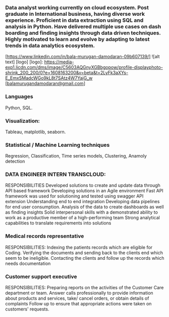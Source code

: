 ### Data analyst working currently on cloud ecosystem. Post graduate in International business, having diverse work experience. Proficient in data extraction using SQL and analysis in Python. Have delivered multiple use cases on dash boarding and finding insights through data driven techniques. Highly motivated to learn and evolve by adapting to latest trends in data analytics ecosystem.
[https://www.linkedin.com/in/bala-murugan-damodaran-09b607139/] 
![alt text] [logo] 
[logo]: https://media-exp1.licdn.com/dms/image/C5603AQGnyXGBbgopow/profile-displayphoto-shrink_200_200/0?e=1608163200&v=beta&t=2LyFk3aXYs-E_EmxSMadcWGo9kL8t7SAtz4W7YajG_w
[balamurugandamodaran@gmail.com]




### Languages 
 Python, SQL.
### Visualization:
Tableau, matplotlib, seaborn.
### Statistical / Machine Learning techniques
Regression, Classification, Time series models,
Clustering, Anamoly detection




### DATA ENGINEER INTERN TRANSCLOUD:
RESPONSIBILITIES
Developed solutions to create and update data through API based framework
Developing solutions in an Agile environment
Fast API framework was used for solutioning and tested using swagger API extension
Understanding end to end integration
Developing data pipelines for end user consumption.
Analysis of the data to create dashboards as well as finding insights
Solid interpersonal skills with a demonstrated ability to work as a productive member of a high-performing
team
Strong analytical capabilities to translate requirements into solutions


### Medical records representative
RESPONSIBILITIES:
Indexing the patients records which are eligible for Coding.
Verifying the documents and sending back to the clients end which seem to be ineligible.
Contacting the clients and follow up the records which needs documentation



### Customer support executive
RESPONSIBILITIES:
Preparing reports on the activities of the Customer Care department or team.
Answer calls professionally to provide information about products and services, take/ cancel orders, or
obtain details of complaints
Follow up to ensure that appropriate actions were taken on customers' requests.
